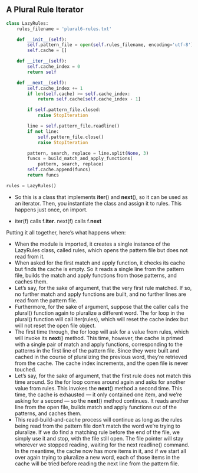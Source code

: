 ## A Plural Rule Iterator

``` python
class LazyRules:
    rules_filename = 'plural6-rules.txt'

    def __init__(self):
        self.pattern_file = open(self.rules_filename, encoding='utf-8')
        self.cache = []

    def __iter__(self):
        self.cache_index = 0
        return self

    def __next__(self):
        self.cache_index += 1
        if len(self.cache) >= self.cache_index:
            return self.cache[self.cache_index - 1]

        if self.pattern_file.closed:
            raise StopIteration

        line = self.pattern_file.readline()
        if not line:
            self.pattern_file.close()
            raise StopIteration

        pattern, search, replace = line.split(None, 3)
        funcs = build_match_and_apply_functions(
            pattern, search, replace)
        self.cache.append(funcs)
        return funcs

rules = LazyRules()
```

- So this is a class that implements __iter__() and __next__(), so it can be used as an iterator. Then, you instantiate the class and assign it to rules. This happens just once, on import.

- iter(f) calls f.__iter__. next(f) calls f.__next__

Putting it all together, here’s what happens when:

-   When the module is imported, it creates a single instance of the LazyRules class, called rules, which opens the pattern file but does not read from it.
-   When asked for the first match and apply function, it checks its cache but finds the cache is empty. So it reads a single line from the pattern file, builds the match and apply functions from those patterns, and caches them.
-   Let’s say, for the sake of argument, that the very first rule matched. If so, no further match and apply functions are built, and no further lines are read from the pattern file.
-   Furthermore, for the sake of argument, suppose that the caller calls the plural() function again to pluralize a different word. The for loop in the plural() function will call iter(rules), which will reset the cache index but will not reset the open file object.
-   The first time through, the for loop will ask for a value from rules, which will invoke its __next__() method. This time, however, the cache is primed with a single pair of match and apply functions, corresponding to the patterns in the first line of the pattern file. Since they were built and cached in the course of pluralizing the previous word, they’re retrieved from the cache. The cache index increments, and the open file is never touched.
-   Let’s say, for the sake of argument, that the first rule does not match this time around. So the for loop comes around again and asks for another value from rules. This invokes the __next__() method a second time. This time, the cache is exhausted — it only contained one item, and we’re asking for a second — so the __next__() method continues. It reads another line from the open file, builds match and apply functions out of the patterns, and caches them.
-   This read-build-and-cache process will continue as long as the rules being read from the pattern file don’t match the word we’re trying to pluralize. If we do find a matching rule before the end of the file, we simply use it and stop, with the file still open. The file pointer will stay wherever we stopped reading, waiting for the next readline() command. In the meantime, the cache now has more items in it, and if we start all over again trying to pluralize a new word, each of those items in the cache will be tried before reading the next line from the pattern file.